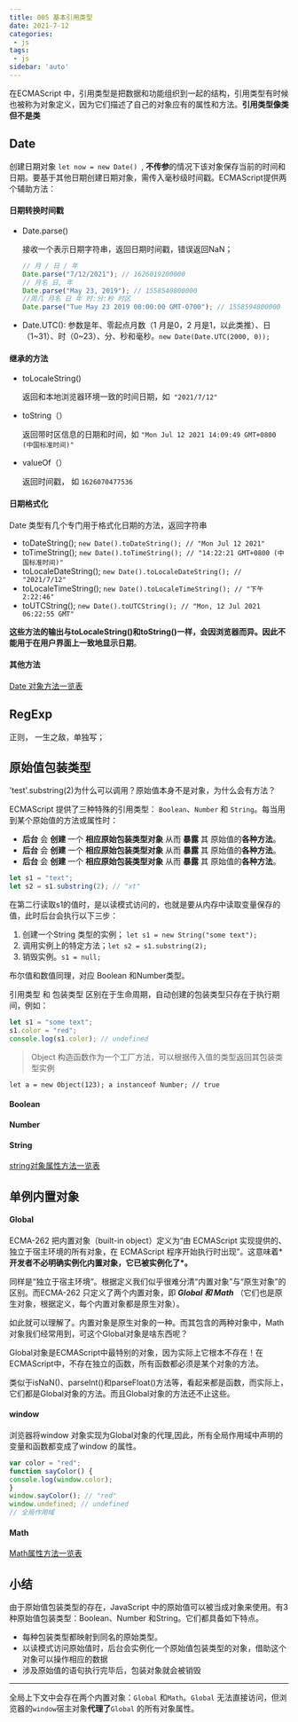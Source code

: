 ```yaml
---
title: 005 基本引用类型
date: 2021-7-12
categories: 
 - js
tags:
 - js
sidebar: 'auto'
---
```


在ECMAScript 中，引用类型是把数据和功能组织到一起的结构，引用类型有时候也被称为对象定义，因为它们描述了自己的对象应有的属性和方法。**引用类型像类但不是类**

## Date

创建日期对象 `let now = new Date() `, **不传参**的情况下该对象保存当前的时间和日期。要基于其他日期创建日期对象，需传入毫秒级时间戳。ECMAScript提供两个辅助方法：

#### 日期转换时间戳

- Date.parse()

  接收一个表示日期字符串，返回日期时间戳，错误返回NaN；

  ```js
  // 月 / 日 / 年
  Date.parse("7/12/2021"); // 1626019200000
  // 月名 日, 年
  Date.parse("May 23, 2019"); // 1558540800000
  //周几 月名 日 年 时:分:秒 时区
  Date.parse("Tue May 23 2019 00:00:00 GMT-0700"); // 1558594800000
  ```

- Date.UTC(): 参数是年、零起点月数（1 月是0，2 月是1，以此类推）、日（1~31）、时（0~23）、分、秒和毫秒。`new Date(Date.UTC(2000, 0));`

#### 继承的方法

- toLocaleString()

  返回和本地浏览器环境一致的时间日期，如` "2021/7/12"`

- toString（）

  返回带时区信息的日期和时间，如 `"Mon Jul 12 2021 14:09:49 GMT+0800 (中国标准时间)"`

- valueOf（）

  返回时间戳， 如 `1626070477536`

#### 日期格式化

Date 类型有几个专门用于格式化日期的方法，返回字符串

- toDateString();  `new Date().toDateString(); // "Mon Jul 12 2021"`
- toTimeString(); `new Date().toTimeString(); // "14:22:21 GMT+0800 (中国标准时间)"`
- toLocaleDateString();  `new Date().toLocaleDateString(); //  "2021/7/12"`
- toLocaleTimeString();  `new Date().toLocaleTimeString(); // "下午2:22:46"`
- toUTCString();  `new Date().toUTCString(); // "Mon, 12 Jul 2021 06:22:55 GMT"`

**这些方法的输出与toLocaleString()和toString()一样，会因浏览器而异。因此不能用于在用户界面上一致地显示日期**。

#### 其他方法

[Date 对象方法一览表](https://www.w3school.com.cn/js/jsref_obj_date.asp)

## RegExp

正则， 一生之敌，单独写；

## 原始值包装类型

'test'.substring(2)为什么可以调用？原始值本身不是对象，为什么会有方法？

ECMAScript 提供了三种特殊的引用类型： `Boolean`、`Number` 和 `String`。每当用到某个原始值的方法或属性时：

- **后台** 会 **创建** 一个 **相应原始包装类型对象** 从而 **暴露** 其 原始值的**各种方法**。
- **后台** 会 **创建** 一个 **相应原始包装类型对象** 从而 **暴露** 其 原始值的**各种方法**。
- **后台** 会 **创建** 一个 **相应原始包装类型对象** 从而 **暴露** 其 原始值的**各种方法**。

```js
let s1 = "text";
let s2 = s1.substring(2); // "xt"
```

在第二行读取s1的值时，是以读模式访问的，也就是要从内存中读取变量保存的值，此时后台会执行以下三步：

1. 创建一个String 类型的实例； `let s1 = new String("some text");`
2. 调用实例上的特定方法；`let s2 = s1.substring(2);`
3. 销毁实例。`s1 = null;`

布尔值和数值同理，对应 Boolean 和Number类型。

引用类型 和 包装类型 区别在于生命周期，自动创建的包装类型只存在于执行期间，例如：

```js
let s1 = "some text";
s1.color = "red";
console.log(s1.color); // undefined
```

> Object 构造函数作为一个工厂方法，可以根据传入值的类型返回其包装类型实例

`let a = new Object(123); a instanceof Number; // true`

#### Boolean 

#### Number

#### String

[string对象属性方法一览表](https://www.w3school.com.cn/jsref/jsref_obj_string.asp)

## 单例内置对象

#### Global 

ECMA-262 把内置对象（built-in object）定义为“由 ECMAScript 实现提供的、独立于宿主环境的所有对象，在 ECMAScript 程序开始执行时出现”。这意味着***开发者不必明确实例化内置对象，它已被实例化了\*。**

同样是“独立于宿主环境”。根据定义我们似乎很难分清“内置对象”与“原生对象”的区别。而ECMA-262 只定义了两个内置对象，即 ***Global 和 Math*** （它们也是原生对象，根据定义，每个内置对象都是原生对象）。

如此就可以理解了。内置对象是原生对象的一种。而其包含的两种对象中，Math对象我们经常用到，可这个Global对象是啥东西呢？

Global对象是ECMAScript中最特别的对象，因为实际上它根本不存在！在ECMAScript中，不存在独立的函数，所有函数都必须是某个对象的方法。

类似于isNaN()、parseInt()和parseFloat()方法等，看起来都是函数，而实际上，它们都是Global对象的方法。而且Global对象的方法还不止这些。

#### window

浏览器将window 对象实现为Global对象的代理,因此，所有全局作用域中声明的变量和函数都变成了window 的属性。

```js
var color = "red";
function sayColor() {
console.log(window.color);
}
window.sayColor(); // "red"
window.undefined; // undefined
// 全局作用域
```

#### Math

[Math属性方法一览表](https://www.w3school.com.cn/jsref/jsref_obj_math.asp)

## 小结

由于原始值包装类型的存在，JavaScript 中的原始值可以被当成对象来使用。有3 种原始值包装类型：Boolean、Number 和String。它们都具备如下特点。

- 每种包装类型都映射到同名的原始类型。
- 以读模式访问原始值时，后台会实例化一个原始值包装类型的对象，借助这个对象可以操作相应的数据
- 涉及原始值的语句执行完毕后，包装对象就会被销毁

---

全局上下文中会存在两个内置对象：`Global` 和`Math`。`Global` 无法直接访问，但浏览器的`window`宿主对象**代理了**`Global` 的所有对象属性。

